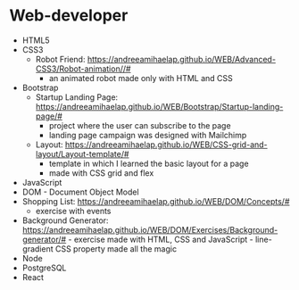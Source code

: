 # Web-developer
 - HTML5
 - CSS3
   - Robot Friend: https://andreeamihaelap.github.io/WEB/Advanced-CSS3/Robot-animation//#
     - an animated robot made only with HTML and CSS
 - Bootstrap
   - Startup Landing Page: https://andreeamihaelap.github.io/WEB/Bootstrap/Startup-landing-page/#
      - project where the user can subscribe to the page
      - landing page campaign was designed with Mailchimp
   - Layout: https://andreeamihaelap.github.io/WEB/CSS-grid-and-layout/Layout-template/#
     - template in which I learned the basic layout for a page
     - made with CSS grid and flex
 - JavaScript
  - DOM - Document Object Model
  - Shopping List: https://andreeamihaelap.github.io/WEB/DOM/Concepts/#
    - exercise with events
  -  Background Generator: https://andreeamihaelap.github.io/WEB/DOM/Exercises/Background-generator/#
    - exercise made with HTML, CSS and JavaScript
    - line-gradient CSS property made all the magic
  - Node 
  - PostgreSQL
  - React
 
